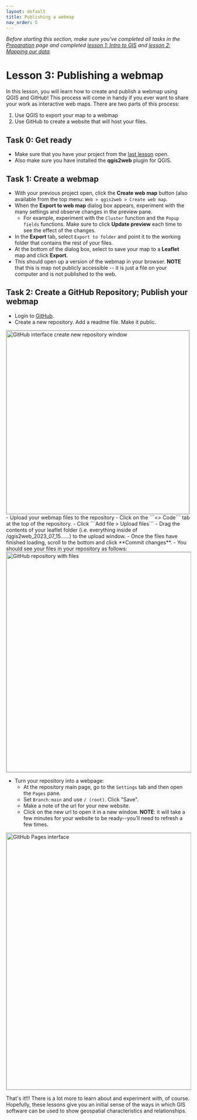 ```yaml
---
layout: default
title: Publishing a webmap
nav_order: 5
---
```


*Before starting this section, make sure you've completed all tasks in the [Preparation](preparation) page and completed [lesson 1: Intro to GIS](intro-to-GIS) and [lesson 2: Mapping our data](mapping-our-data).*

# Lesson 3: Publishing a webmap 
In this lesson, you will learn how to create and publish a webmap using QGIS and GitHub! This process will come in handy if you ever want to share your work as interactive web maps. There are two parts of this process: 
1. Use QGIS to export your map to a webmap 
2. Use GitHub to create a website that will host your files. 

## Task 0: Get ready
- Make sure that you have your project from the [last lesson](mapping-our-data) open. 
- Also make sure you have installed the **qgis2web** plugin for QGIS. 

## Task 1: Create a webmap
- With your previous project open, click the **Create web map** button (also available from the top menu: ```Web > qgis2web > Create web map```. 
- When the **Export to web map** dialog box appears, experiment with the many settings and observe changes in the preview pane. 
	- For example, experiment with the ```Cluster``` function and the ```Popup fields``` functions. Make sure to click **Update preview** each time to see the effect of the changes. 
- In the **Export** tab, select ```Export to folder``` and point it to the working folder that contains the rest of your files. 
- At the bottom of the dialog box, select to save your map to a **Leaflet** map and click **Export**. 
- This should open up a version of the webmap in your browser. **NOTE** that this is map not publicly accessible -- it is just a file on your computer and is not published to the web. 

## Task 2: Create a GitHub Repository; Publish your webmap
- Login to [GitHub](https://github.com).
- Create a new repository. Add a readme file. Make it public. 
<img src="assets/img/create-repo.png" alt="GitHub interface create new repository window" width="500" style="border: 1px solid darkgrey">
- Upload your webmap files to the repository
	- Click on the ```<> Code``` tab at the top of the repository.
	- Click ```Add file > Upload files```
	- Drag the contents of your leaflet folder (i.e. everything inside of /qgis2web_2023_07_15......) to the upload window. 
	- Once the files have finished loading, scroll to the bottom and click **Commit changes**.
	- You should see your files in your repository as follows:
	
<img src="assets/img/repo-upload.png" alt="GitHub repository with files" width="600" style="border: 1px solid darkgrey">

- Turn your repository into a webpage: 
	- At the repository main page, go to the ```Settings``` tab and then open the ```Pages``` pane. 
	- Set ```Branch:main``` and use ```/ (root)```. Click "Save". 
	- Make a note of the url for your new website. 
	- Click on the new url to open it in a new window. **NOTE**: it will take a few minutes for your website to be ready--you'll need to refresh a few times. 
	
<img src="assets/img/make-github-pages.png" alt="GitHub Pages interface" width="700" style="border: 1px solid darkgrey">
	
That's it!!! There is a lot more to learn about and experiment with, of course. Hopefully, these lessons give you an initial sense of the ways in which GIS software can be used to show geospatial characteristics and relationships. 
